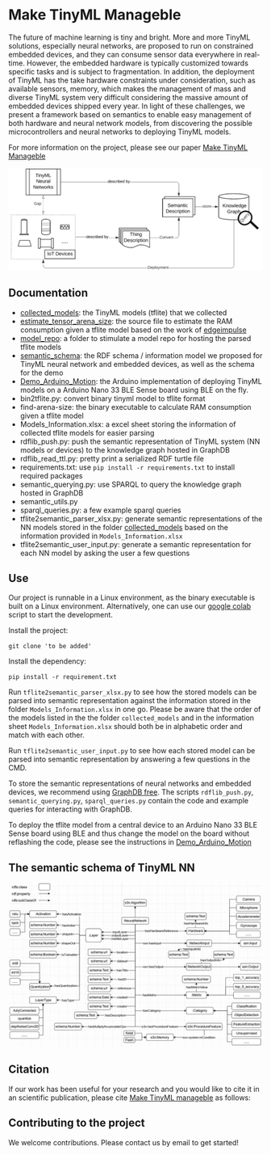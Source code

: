 # Make TinyML Manageble

The future of machine learning is tiny and bright. More and more TinyML solutions, especially neural networks, are proposed to run on constrained embedded devices, and they can consume sensor data everywhere in real-time.  However, the embedded hardware is typically customized towards specific tasks and is subject to fragmentation. In addition, the deployment of TinyML has the take hardware constraints under consideration, such as available sensors, memory, which makes the management of mass and diverse TinyML system very difficult considering the massive amount of embedded devices shipped every year. In light of these challenges, we present a framework based on semantics to enable easy management of both hardware and neural network models, from discovering the possible microcontrollers and neural networks to deploying TinyML models.

For more information on the project, please see our paper
[Make TinyML Manageble]()

![Capture1.png](/_resources/Capture1.png)

## Documentation
* [collected_models](): the TinyML models (tflite) that we collected
* [estimate_tensor_arena_size](): the source file to estimate the RAM consumption given a tflite model based on the work of [edgeimpulse](https://github.com/edgeimpulse/tflite-find-arena-size)
* [model_repo](): a folder to stimulate a model repo for hosting the parsed tflite models
* [semantic_schema](): the RDF schema / information model we proposed for TinyML neural network and embedded devices, as well as the schema for the demo
* [Demo_Arduino_Motion](): the Arduino implementation of deploying TinyML models on a Arduino Nano 33 BLE Sense board using BLE on the fly.
* bin2tflite.py: convert binary tinyml model to tflite format
* find-arena-size: the binary executable to calculate RAM consumption given a tflite model
* Models_Information.xlsx: a excel sheet storing the information of collected tflite models for easier parsing
* rdflib_push.py: push the semantic representation of TinyML system (NN models or devices) to the knowledge graph hosted in GraphDB
* rdflib_read_ttl.py: pretty print a serialized RDF turtle file
* requirements.txt: use `pip install -r requirements.txt` to install required packages
* semantic_querying.py: use SPARQL to query the knowledge graph hosted in GraphDB
* semantic_utils.py
* sparql_queries.py: a few example sparql queries
* tflite2semantic_parser_xlsx.py: generate semantic representations of the NN models stored in the folder [collected_models]() based on the information provided in `Models_Information.xlsx`
* tflite2semantic_user_input.py: generate a semantic representation for each NN model by asking the user a few questions

## Use

Our project is runnable in a Linux environment, as the binary executable is built on a Linux environment. Alternatively, one can use our [google colab](https://colab.research.google.com/) script to start the development.

Install the project:

```
git clone 'to be added'
```

Install the dependency:
```
pip install -r requirement.txt
```

Run  `tflite2semantic_parser_xlsx.py` to see how the stored models can be parsed into semantic representation against the information stored in the folder `Models_Information.xlsx` in one go. Please be aware that the order of the models listed in the the folder `collected_models`  and in the information sheet `Models_Information.xlsx` should both be in alphabetic order and match with each other.

Run  `tflite2semantic_user_input.py` to see how each stored model can be parsed into semantic representation by answering a few questions in the CMD.

To store the semantic representations of neural networks and embedded devices, we recommend using [GraphDB free](https://graphdb.ontotext.com/). The scripts `rdflib_push.py`, `semantic_querying.py`, `sparql_queries.py` contain the code and example queries for interacting with GraphDB.

To deploy the tflite model from a central device to an Arduino Nano 33 BLE Sense board using BLE and thus change the model on the board without reflashing the code, please see the instructions in  [Demo_Arduino_Motion]()

## The semantic schema of TinyML NN

![Capture2.png](/_resources/Capture2.png)

## Citation
If our work has been useful for your research and you would like to cite it in an scientific publication, please cite [Make TinyML manageble]() as follows:

## Contributing to the project

We welcome contributions. Please contact us by email to get started!